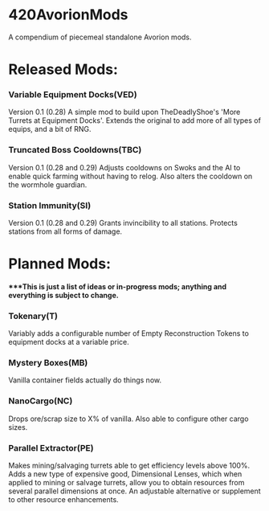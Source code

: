 # 420AvorionMods
A compendium of piecemeal standalone Avorion mods.

# Released Mods:

### Variable Equipment Docks(VED)
Version 0.1 (0.28) 
A simple mod to build upon TheDeadlyShoe's 'More Turrets at Equipment Docks'. Extends the original to add more of all types of
equips, and a bit of RNG.

### Truncated Boss Cooldowns(TBC)
Version 0.1 (0.28 and 0.29) 
Adjusts cooldowns on Swoks and the AI to enable quick farming without having to relog. Also alters the cooldown on the wormhole guardian. 

### Station Immunity(SI)
Version 0.1 (0.28 and 0.29) 
Grants invincibility to all stations. Protects stations from all forms of damage.


# Planned Mods:
#### ***This is just a list of ideas or in-progress mods; anything and everything is subject to change.

### Tokenary(T)
Variably adds a configurable number of Empty Reconstruction Tokens to equipment docks at a variable price.

### Mystery Boxes(MB)
Vanilla container fields actually do things now.

### NanoCargo(NC)
Drops ore/scrap size to X% of vanilla. Also able to configure other cargo sizes.

### Parallel Extractor(PE)
Makes mining/salvaging turrets able to get efficiency levels above 100%. Adds a new type of expensive good, Dimensional Lenses, which when applied to mining or salvage turrets, allow you to obtain resources from several parallel dimensions at once. An adjustable alternative or supplement to other resource enhancements.
